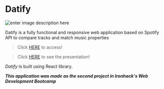 # Datify

![enter image description here](https://i.ibb.co/SvD1RRp/Captura-de-tela-de-2021-02-19-12-03-55.png)

Datify is a fully functional and responsive web application based on Spotify API to compare tracks and match music properties

> Click [HERE](https://gracious-bassi-f1a28d.netlify.app) to access! 

> Click [HERE](https://docs.google.com/presentation/d/1edX30zJxJ0DYjgK6w2tVi2moxO9grqLTadlwFkiaZgM/edit?usp=sharing) to see the presentation!

_Datify_ is built using React library.

**_This application was made as the second project in Ironhack's Web Development Bootcamp_**

